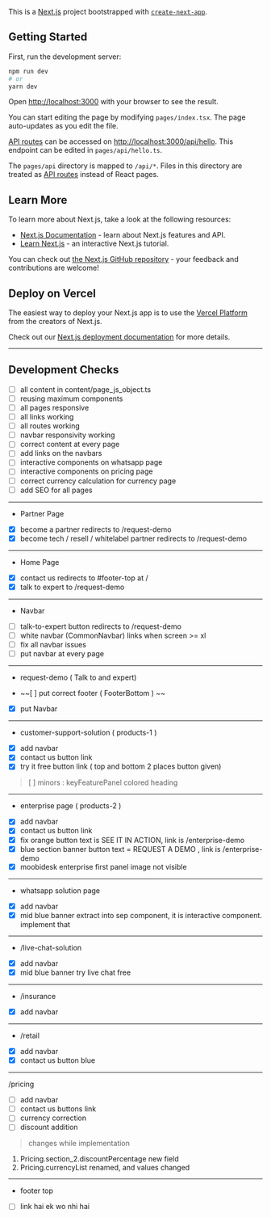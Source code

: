 This is a [Next.js](https://nextjs.org/) project bootstrapped with [`create-next-app`](https://github.com/vercel/next.js/tree/canary/packages/create-next-app).

## Getting Started

First, run the development server:

```bash
npm run dev
# or
yarn dev
```

Open [http://localhost:3000](http://localhost:3000) with your browser to see the result.

You can start editing the page by modifying `pages/index.tsx`. The page auto-updates as you edit the file.

[API routes](https://nextjs.org/docs/api-routes/introduction) can be accessed on [http://localhost:3000/api/hello](http://localhost:3000/api/hello). This endpoint can be edited in `pages/api/hello.ts`.

The `pages/api` directory is mapped to `/api/*`. Files in this directory are treated as [API routes](https://nextjs.org/docs/api-routes/introduction) instead of React pages.

## Learn More

To learn more about Next.js, take a look at the following resources:

- [Next.js Documentation](https://nextjs.org/docs) - learn about Next.js features and API.
- [Learn Next.js](https://nextjs.org/learn) - an interactive Next.js tutorial.

You can check out [the Next.js GitHub repository](https://github.com/vercel/next.js/) - your feedback and contributions are welcome!

## Deploy on Vercel

The easiest way to deploy your Next.js app is to use the [Vercel Platform](https://vercel.com/new?utm_medium=default-template&filter=next.js&utm_source=create-next-app&utm_campaign=create-next-app-readme) from the creators of Next.js.

Check out our [Next.js deployment documentation](https://nextjs.org/docs/deployment) for more details.


---

## Development Checks

- [ ] all content in content/page_js_object.ts
- [ ] reusing maximum components
- [ ] all pages responsive
- [ ] all links working
- [ ] all routes working
- [ ] navbar responsivity working
- [ ] correct content at every page
- [ ] add links on the navbars
- [ ] interactive components on whatsapp page
- [ ] interactive components on pricing page
- [ ] correct currency calculation for currency page
- [ ] add SEO for all pages

---

- Partner Page

- [x] become a partner redirects to /request-demo
- [x] become tech / resell / whitelabel partner redirects to /request-demo

---

- Home Page

- [x] contact us redirects to #footer-top at /
- [x] talk to expert to /request-demo

---

- Navbar

- [ ] talk-to-expert button redirects to /request-demo
- [ ] white navbar (CommonNavbar) links when screen >= xl
- [ ] fix all navbar issues
- [ ] put navbar at every page

---

- request-demo ( Talk to and expert)

- ~~[ ] put correct footer ( FooterBottom ) ~~
- [x] put Navbar

---

- customer-support-solution ( products-1 )

- [x] add navbar
- [x] contact us button link
- [x] try it free button link ( top and bottom 2 places button given)

> [ ] minors : keyFeaturePanel colored heading

---

- enterprise page ( products-2 )

- [x] add navbar
- [x] contact us button link
- [x] fix orange button text is SEE IT IN ACTION, link is /enterprise-demo
- [x] blue section banner button text = REQUEST A DEMO , link is /enterprise-demo
- [x] moobidesk enterprise first panel image not visible

---

- whatsapp solution page

- [x] add navbar
- [x] mid blue banner extract into sep component, it is interactive component. implement that

---

- /live-chat-solution

- [x] add navbar
- [x] mid blue banner try live chat free 

---

- /insurance 

- [x] add navbar

---

- /retail

- [x] add navbar
- [x] contact us button blue

---

/pricing

- [ ] add navbar
- [ ] contact us buttons link
- [ ] currency correction
- [ ] discount addition

> changes while implementation

1. Pricing.section_2.discountPercentage new field
2. Pricing.currencyList renamed, and values changed
---

- footer top 

- [ ] link hai ek wo nhi hai

